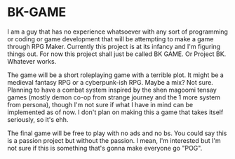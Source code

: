 # BK-GAME

I am a guy that has no experience whatsoever with any sort of programming or coding or game development that will be attempting to make a game through RPG Maker.
Currently this project is at its infancy and I'm figuring things out. For now this project shall just be called BK GAME. Or Project BK. Whatever works.

The game will be a short roleplaying game with a terrible plot. It might be a medieval fantasy RPG or a cyberpunk-ish RPG. Maybe a mix? Not sure.
Planning to have a combat system inspired by the shen magoomi tensay games (mostly demon co-op from strange journey and the 1 more system from persona), though I'm not sure if what I have in mind can be implemented as of now.
I don't plan on making this a game that takes itself seriously, so it's ehh.


The final game will be free to play with no ads and no bs. You could say this is a passion project but without the passion. I mean, I'm interested but I'm not sure if this is something that's gonna make everyone go "POG".
